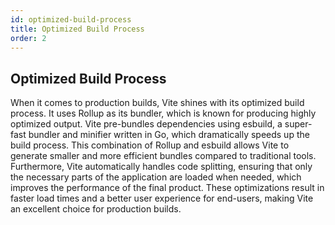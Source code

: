 ```yaml
---
id: optimized-build-process
title: Optimized Build Process
order: 2
---
```


## Optimized Build Process

When it comes to production builds, Vite shines with its optimized build
process. It uses Rollup as its bundler, which is known for producing highly
optimized output. Vite pre-bundles dependencies using esbuild, a super-fast
bundler and minifier written in Go, which dramatically speeds up the build
process. This combination of Rollup and esbuild allows Vite to generate smaller
and more efficient bundles compared to traditional tools. Furthermore, Vite
automatically handles code splitting, ensuring that only the necessary parts of
the application are loaded when needed, which improves the performance of the
final product. These optimizations result in faster load times and a better user
experience for end-users, making Vite an excellent choice for production builds.
